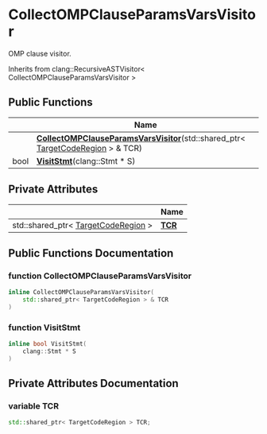 # CollectOMPClauseParamsVarsVisitor



OMP clause visitor. 

Inherits from clang::RecursiveASTVisitor< CollectOMPClauseParamsVarsVisitor >

## Public Functions

|                | Name           |
| -------------- | -------------- |
| | **[CollectOMPClauseParamsVarsVisitor](../Classes/classCollectOMPClauseParamsVarsVisitor.md#function-collectompclauseparamsvarsvisitor)**(std::shared_ptr< [TargetCodeRegion](../Classes/classTargetCodeRegion.md) > & TCR) |
| bool | **[VisitStmt](../Classes/classCollectOMPClauseParamsVarsVisitor.md#function-visitstmt)**(clang::Stmt * S) |

## Private Attributes

|                | Name           |
| -------------- | -------------- |
| std::shared_ptr< [TargetCodeRegion](../Classes/classTargetCodeRegion.md) > | **[TCR](../Classes/classCollectOMPClauseParamsVarsVisitor.md#variable-tcr)**  |

## Public Functions Documentation

### function CollectOMPClauseParamsVarsVisitor

```cpp linenums="1"
inline CollectOMPClauseParamsVarsVisitor(
    std::shared_ptr< TargetCodeRegion > & TCR
)
```


### function VisitStmt

```cpp linenums="1"
inline bool VisitStmt(
    clang::Stmt * S
)
```


## Private Attributes Documentation

### variable TCR

```cpp linenums="1"
std::shared_ptr< TargetCodeRegion > TCR;
```



